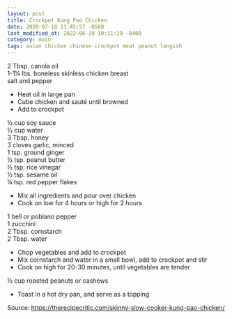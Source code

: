 ```yaml
---
layout: post
title: Crockpot Kung Pao Chicken
date: 2020-07-18 11:45:57 -0500
last_modified_at: 2022-06-19 10:11:19 -0400
category: main
tags: asian chicken chinese crockpot meat peanut longish
---
```

2 Tbsp. canola oil  
1-1¼ lbs. boneless skinless chicken breast  
salt and pepper  

  * Heat oil in large pan
  * Cube chicken and sauté until browned
  * Add to crockpot

½ cup soy sauce  
½ cup water  
3 Tbsp. honey  
3 cloves garlic, minced  
1 tsp. ground ginger  
½ tsp. peanut butter  
½ tsp. rice vinegar  
½ tsp. sesame oil  
¼ tsp. red pepper flakes  

  * Mix all ingredients and pour over chicken
  * Cook on low for 4 hours or high for 2 hours

1 bell or poblano pepper  
1 zucchini  
2 Tbsp. cornstarch  
2 Tbsp. water  

  * Chop vegetables and add to crockpot
  * Mix cornstarch and water in a small bowl, add to crockpot and stir
  * Cook on high for 20-30 minutes, until vegetables are tender

½ cup roasted peanuts or cashews  

  * Toast in a hot dry pan, and serve as a topping

Source: <https://therecipecritic.com/skinny-slow-cooker-kung-pao-chicken/>
